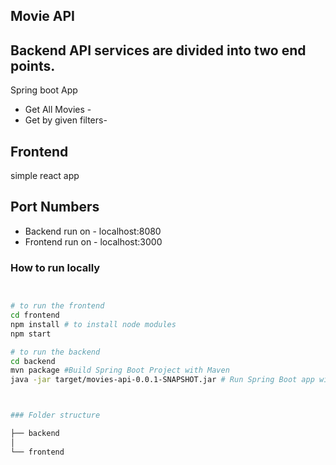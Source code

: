 ## Movie API

## Backend API services are divided into two end points. 

Spring boot App

* Get All Movies - 
* Get by given filters-

## Frontend

simple react app

## Port Numbers

* Backend run on - localhost:8080
* Frontend run on - localhost:3000

### How to run locally

```bash


# to run the frontend 
cd frontend
npm install # to install node modules
npm start 

# to run the backend
cd backend 
mvn package #Build Spring Boot Project with Maven 
java -jar target/movies-api-0.0.1-SNAPSHOT.jar # Run Spring Boot app with java -jar command


```
```bash


### Folder structure

├── backend
│                
└── frontend
    

```
